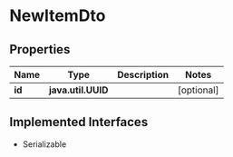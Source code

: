 

# NewItemDto


## Properties

Name | Type | Description | Notes
------------ | ------------- | ------------- | -------------
**id** | **java.util.UUID** |  |  [optional]


## Implemented Interfaces

* Serializable


